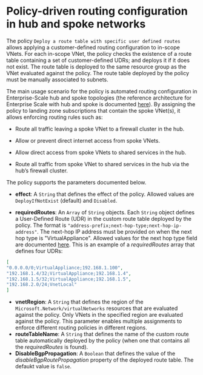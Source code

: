 # Policy-driven routing configuration in hub and spoke networks
The policy `Deploy a route table with specific user defined routes` allows applying a customer-defined routing configuration to in-scope VNets. For each in-scope VNet, the policy checks the existence of a route table containing a set of customer-defined UDRs; and deploys it if it does not exist. The route table is deployed to the same resource group as the VNet evaluated against the policy. The route table deployed by the policy must be manually associated to subnets.

The main usage scenario for the policy is automated routing configuration in Enterprise-Scale hub and spoke topologies (the reference architecture for Enterprise Scale with hub and spoke is documented [here](https://github.com/Azure/Enterprise-Scale/tree/main/docs/reference/adventureworks)). By assigning the policy to landing zone subscriptions that contain the spoke VNet(s), it allows enforcing routing rules such as:

- Route all traffic leaving a spoke VNet to a firewall cluster in the hub.

- Allow or prevent direct internet access from spoke VNets.

- Allow direct access from spoke VNets to shared services in the hub.

- Route all traffic from spoke VNet to shared services in the hub via the hub’s firewall cluster.

The policy supports the parameters documented below.
- **effect**: A `String` that defines the effect of the policy. Allowed values are `DeployIfNotExist` (default) and `Disabled`.

- **requiredRoutes**: An `Array` of `String` objects. Each `String` object defines a User-Defined Route (UDR) in the custom route table deployed by the policy. The format is `"address-prefix;next-hop-type;next-hop-ip-address"`. The next-hop IP address must be provided on when the next hop type is "VirtualAppliance". Allowed values for the next hop type field are documented [here](https://docs.microsoft.com/en-us/azure/virtual-network/virtual-networks-udr-overview#next-hop-types-across-azure-tools). This is an example of a *requiredRoutes* array that defines four UDRs:  

```json
[
"0.0.0.0/0;VirtualAppliance;192.168.1.100", 
"192.168.1.4/32;VirtualAppliance;192.168.1.4",
"192.168.1.5/32;VirtualAppliance;192.168.1.5",
"192.168.2.0/24;VnetLocal"
]
```
- **vnetRegion**: A `String` that defines the region of the `Microsoft.Network/virtualNetworks` resources that are evaluated against the policy. Only VNets in the specified region are evaluated against the policy. This parameter enables multiple assignments to enforce different routing policies in different regions.
- **routeTableName**: A `String` that defines the name of the custom route table automatically deployed by the policy (when one that contains all the *requiredRoutes* is found). 
- **DisableBgpPropagation**: A `Boolean` that defines the value of the *disableBgpRoutePropagation* property of the deployed route table. The defaukt value is `false`.